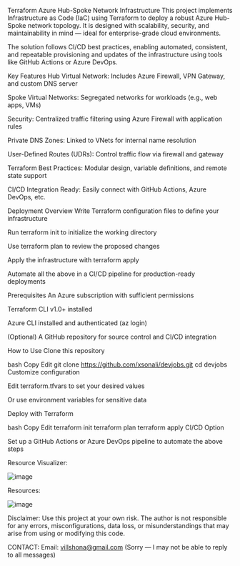 Terraform Azure Hub-Spoke Network Infrastructure
This project implements Infrastructure as Code (IaC) using Terraform to deploy a robust Azure Hub-Spoke network topology. It is designed with scalability, security, and maintainability in mind — ideal for enterprise-grade cloud environments.

The solution follows CI/CD best practices, enabling automated, consistent, and repeatable provisioning and updates of the infrastructure using tools like GitHub Actions or Azure DevOps.

Key Features
Hub Virtual Network: Includes Azure Firewall, VPN Gateway, and custom DNS server

Spoke Virtual Networks: Segregated networks for workloads (e.g., web apps, VMs)

Security: Centralized traffic filtering using Azure Firewall with application rules

Private DNS Zones: Linked to VNets for internal name resolution

User-Defined Routes (UDRs): Control traffic flow via firewall and gateway

Terraform Best Practices: Modular design, variable definitions, and remote state support

CI/CD Integration Ready: Easily connect with GitHub Actions, Azure DevOps, etc.

Deployment Overview
Write Terraform configuration files to define your infrastructure

Run terraform init to initialize the working directory

Use terraform plan to review the proposed changes

Apply the infrastructure with terraform apply

Automate all the above in a CI/CD pipeline for production-ready deployments

Prerequisites
An Azure subscription with sufficient permissions

Terraform CLI v1.0+ installed

Azure CLI installed and authenticated (az login)

(Optional) A GitHub repository for source control and CI/CD integration

How to Use
Clone this repository

bash
Copy
Edit
git clone https://github.com/xsonali/devjobs.git
cd devjobs
Customize configuration

Edit terraform.tfvars to set your desired values

Or use environment variables for sensitive data

Deploy with Terraform

bash
Copy
Edit
terraform init
terraform plan
terraform apply
CI/CD Option

Set up a GitHub Actions or Azure DevOps pipeline to automate the above steps

Resource Visualizer:

![image](https://github.com/user-attachments/assets/a622159b-0fa8-4a66-b189-448f5be3418a)

Resources:

![image](https://github.com/user-attachments/assets/046e1169-badc-46df-8c7b-bc62b56fd20a)



Disclaimer:
Use this project at your own risk. The author is not responsible for any errors, misconfigurations, data loss, or misunderstandings that may arise from using or modifying this code.

CONTACT:
Email: villshona@gmail.com (Sorry — I may not be able to reply to all messages)

